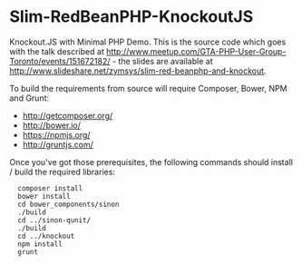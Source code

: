 Slim-RedBeanPHP-KnockoutJS
==========================

Knockout.JS with Minimal PHP Demo.  This is the source code which goes with the talk described at
http://www.meetup.com/GTA-PHP-User-Group-Toronto/events/151672182/ - the slides are available at
http://www.slideshare.net/zymsys/slim-red-beanphp-and-knockout.

To build the requirements from source will require Composer, Bower, NPM and Grunt:

  * http://getcomposer.org/
  * http://bower.io/
  * https://npmjs.org/
  * http://gruntjs.com/

Once you've got those prerequisites, the following commands should install / build the required libraries:

```
  composer install
  bower install
  cd bower_components/sinon
  ./build
  cd ../sinon-qunit/
  ./build
  cd ../knockout
  npm install
  grunt
```  
  
